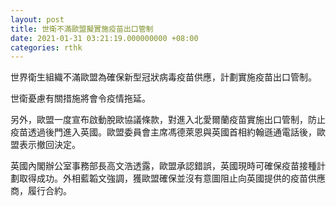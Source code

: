```yaml
---
layout: post
title: 世衛不滿歐盟擬實施疫苗出口管制
date: 2021-01-31 03:21:19.000000000 +08:00
categories: rthk
---
```


世界衛生組織不滿歐盟為確保新型冠狀病毒疫苗供應，計劃實施疫苗出口管制。

世衛憂慮有關措施將會令疫情拖延。

另外，歐盟一度宣布啟動脫歐協議條款，對進入北愛爾蘭疫苗實施出口管制，防止疫苗透過後門進入英國。歐盟委員會主席馮德萊恩與英國首相約翰遜通電話後，歐盟表示撤回決定。

英國內閣辦公室事務部長高文浩透露，歐盟承認錯誤，英國現時可確保疫苗接種計劃取得成功。外相藍韜文強調，獲歐盟確保並沒有意圖阻止向英國提供的疫苗供應商，履行合約。
